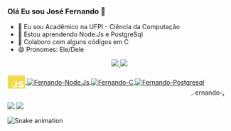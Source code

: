 ### Olá Eu sou José Fernando 👋

- 🔭 Eu sou Acadêmico na UFPI - Ciência da Computação
- 🌱 Estou aprendendo Node.Js e PostgreSql
- 👯 Colaboro com alguns códigos em C
- 😄 Pronomes: Ele/Dele

<div align="center">
  <a href="https://github.com/fernandosantos01">
  <img height="180em" src="https://github-readme-stats.vercel.app/api?username=fernandosantos01&show_icons=true&theme=dracula&include_all_commits=true&count_private=true"/>
  <img height="180em" src="https://github-readme-stats.vercel.app/api/top-langs/?username=fernandosantos01&layout=compact&langs_count=7&theme=dracula"/>
</div>
<div style="display: inline_block"><br>
  <img align="center" alt="Fernando-Js" height="30" width="40" src="https://raw.githubusercontent.com/devicons/devicon/master/icons/javascript/javascript-plain.svg">
  <img align="center" alt="Fernando-Node.Js" height="30" width="40" src="https://cdn.jsdelivr.net/gh/devicons/devicon/icons/nodejs/nodejs-original.svg">
  <img align="center" alt="Fernando-C" height="30" width="40" src="https://cdn.jsdelivr.net/gh/devicons/devicon/icons/c/c-original.svg">
  <img align="center" alt="Fernando-Postgresql" height="30" width="40" src="https://cdn.jsdelivr.net/gh/devicons/devicon/icons/postgresql/postgresql-original.svg">
  <img align="right" alt="Fernando-pic" height="150" style="border-radius:50px;" src="https://www.icegif.com/wp-content/uploads/miles-morales-icegif.gif">
</div>
  
  ##
  
  <div>
  <!-- Youtube link -->
     <!-- <a href="https://www.youtube.com/channel/UC_-uuuZbY0AAt9CViNzvc-Q" target="_blank"><img src="https://img.shields.io/badge/YouTube-FF0000?style=for-the-badge&logo=youtube&logoColor=white" target="_blank"></a> -->
     <!Linka para o Instagram-->
  <a href="https://www.instagram.com/_saantoss02" target="_blank"><img src="https://img.shields.io/badge/-Instagram-%23E4405F?style=for-the-badge&logo=instagram&logoColor=white" target="_blank"></a>
  <!-- Linka para a Twitch -->
 	<!--<a href="https://www.twitch.tv/rafaballerinii" target="_blank"><img src="https://img.shields.io/badge/Twitch-9146FF?style=for-the-badge&logo=twitch&logoColor=white" target="_blank"></a>-->
  <!-- Linka para o Discord -->
 <!--<a href="https://discord.gg/wagxzStdcR" target="_blank"><img src="https://img.shields.io/badge/Discord-7289DA?style=for-the-badge&logo=discord&logoColor=white" target="_blank"></a> -->
  <a href = "mailto:josefernandojosefernando.09@gmail.com"><img src="https://img.shields.io/badge/-Gmail-%23333?style=for-the-badge&logo=gmail&logoColor=white" target="_blank"></a>
  <!-- Linkedin -->
  <!-- <a href="https://www.linkedin.com/in/rafaella-ballerini-45875016a" target="_blank"><img src="https://img.shields.io/badge/-LinkedIn-%230077B5?style=for-the-badge&logo=linkedin&logoColor=white" target="_blank"></a> -->
  
  ![Snake animation](https://github.com/fernandosantos01/fernandosantos01/blob/output/github-contribution-grid-snake.svg)
  </div>
